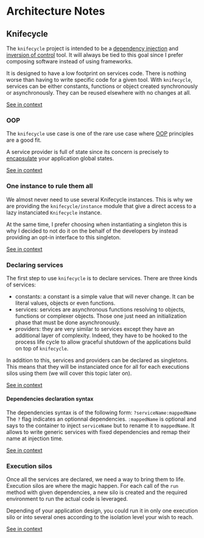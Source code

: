 <!--
# This file is automatically generated by the `jsarch`
# module. Do not change it elsewhere, changes would
# be overriden.
-->
# Architecture Notes



## Knifecycle

The `knifecycle` project is intended to be a [dependency
 injection](https://en.wikipedia.org/wiki/Dependency_injection)
 and [inversion of control](https://en.wikipedia.org/wiki/Inversion_of_control)
 tool. It will always be tied to this goal since I prefer
 composing software instead of using frameworks.

It is designed to have a low footprint on services code.
 There is nothing worse than having to write specific code for
 a given tool. With `knifecycle`, services can be either constants,
 functions or object created synchronously or asynchronously. They
 can be reused elsewhere with no changes at all.

[See in context](./src/index.js#L28-L41)



### OOP

The `knifecycle` use case is one of the rare use case where
 [OOP](https://en.wikipedia.org/wiki/Object-oriented_programming)
 principles are a good fit.

A service provider is full of state since its concern is
 precisely to
 [encapsulate](https://en.wikipedia.org/wiki/Encapsulation_(computer_programming))
 your application global states.

[See in context](./src/index.js#L43-L52)



### One instance to rule them all

We almost never need to use several Knifecycle instances.
 This is why we are providing the `knifecycle/instance`
 module that give a direct access to a lazy instanciated
 `Knifecycle` instance.

At the same time, I prefer choosing when instantiating a
 singleton this is why I decided to not do it on the behalf
 of the developers by instead providing an opt-in interface
 to this singleton.

[See in context](./src/instance.js#L1-L12)



### Declaring services

The first step to use `knifecycle` is to declare
   services. There are three kinds of services:
  - constants: a constant is a simple value that will
   never change. It can be literal values, objects
   or even functions.
  - services: services are asynchronous functions
   resolving to objects, functions or complexer
   objects. Those one just need an initialization
   phase that must be done asynchronously.
  - providers: they are very similar to services
   except they have an additional layer of
   complexity. Indeed, they have to be hooked
   to the process life cycle to allow graceful
   shutdown of the applications build on top of
   `knifecycle`.

   In addition to this, services and providers can
    be declared as singletons. This means that they
    will be instanciated once for all for each
    executions silos using them (we will cover this
    topic later on).

[See in context](./src/index.js#L200-L223)



#### Dependencies declaration syntax

The dependencies syntax is of the following form:
 `?serviceName:mappedName`
The `?` flag indicates an optionnal dependencies.
 `:mappedName` is optional and says to the container to
 inject `serviceName` but to rename it to `mappedName`.
 It allows to write generic services with fixed
 dependencies and remap their name at injection time.

[See in context](./src/index.js#L831-L840)



### Execution silos

Once all the services are declared, we need a way to bring
   them to life. Execution silos are where the magic happen.
   For each call of the `run` method with given dependencies,
   a new silo is created and the required environment to
   run the actual code is leveraged.

  Depending of your application design, you could run it
   in only one execution silo or into several ones
   according to the isolation level your wish to reach.

[See in context](./src/index.js#L471-L481)

